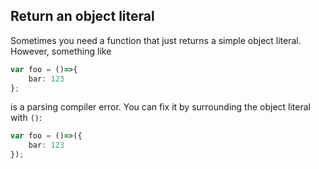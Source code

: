 ## Return an object literal

Sometimes you need a function that just returns a simple object literal. However, something like

```ts
var foo = ()=>{
    bar: 123
};
```
is a parsing compiler error. You can fix it by surrounding the object literal with `()`:

```ts
var foo = ()=>({
    bar: 123
});
```
